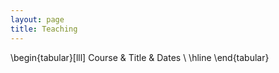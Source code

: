 ```yaml
---
layout: page
title: Teaching
---
```


\begin{tabular}[lll]
Course & Title & Dates \\
\hline
\end{tabular}

